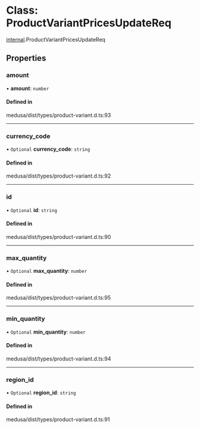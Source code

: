 # Class: ProductVariantPricesUpdateReq

[internal](../modules/internal-20.md).ProductVariantPricesUpdateReq

## Properties

### amount

• **amount**: `number`

#### Defined in

medusa/dist/types/product-variant.d.ts:93

___

### currency\_code

• `Optional` **currency\_code**: `string`

#### Defined in

medusa/dist/types/product-variant.d.ts:92

___

### id

• `Optional` **id**: `string`

#### Defined in

medusa/dist/types/product-variant.d.ts:90

___

### max\_quantity

• `Optional` **max\_quantity**: `number`

#### Defined in

medusa/dist/types/product-variant.d.ts:95

___

### min\_quantity

• `Optional` **min\_quantity**: `number`

#### Defined in

medusa/dist/types/product-variant.d.ts:94

___

### region\_id

• `Optional` **region\_id**: `string`

#### Defined in

medusa/dist/types/product-variant.d.ts:91

